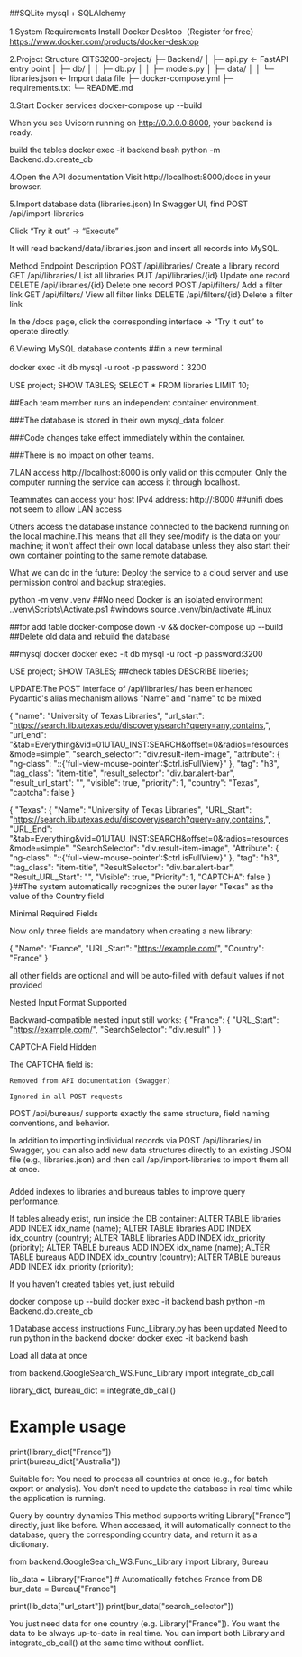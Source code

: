 ##SQLite  mysql + SQLAlchemy

1.System Requirements
 Install Docker Desktop（Register for free）
https://www.docker.com/products/docker-desktop

2.Project Structure
CITS3200-project/
├─ Backend/
│ ├─ api.py ← FastAPI entry point
│ ├─ db/
│ │ ├─ db.py
│ │ ├─ models.py
│ ├─ data/
│ │ └─ libraries.json ← Import data file
├─ docker-compose.yml
├─ requirements.txt
└─ README.md

3.Start Docker services
docker-compose up --build

When you see
Uvicorn running on http://0.0.0.0:8000,
your backend is ready.


build the tables 
docker exec -it backend bash
python -m Backend.db.create_db


4.Open the API documentation
Visit http://localhost:8000/docs in your browser.


5.Import database data (libraries.json)
In Swagger UI, find POST /api/import-libraries

Click “Try it out” → “Execute”

It will read backend/data/libraries.json and insert all records into MySQL.



Method	Endpoint	Description
POST	/api/libraries/	Create a library record
GET	/api/libraries/	List all libraries
PUT	/api/libraries/{id}	Update one record
DELETE	/api/libraries/{id}	Delete one record
POST	/api/filters/	Add a filter link
GET	/api/filters/	View all filter links
DELETE	/api/filters/{id}	Delete a filter link

In the /docs page, click the corresponding interface → “Try it out” to operate directly.

6.Viewing MySQL database contents
##in a new terminal

docker exec -it db mysql -u root -p
password：3200

USE project;
SHOW TABLES;
SELECT * FROM libraries LIMIT 10;



##Each team member runs an independent container environment.

###The database is stored in their own mysql_data folder.

###Code changes take effect immediately within the container.

###There is no impact on other teams.

7.LAN access
http://localhost:8000 is only valid on this computer. Only the computer running the service can access it through localhost.

Teammates can access your host IPv4 address: http://<your IPv4>:8000  ##unifi does not seem to allow LAN access

Others access the database instance connected to the backend running on the local machine.This means that all they see/modify is the data on your machine; it won't affect their own local database unless they also start their own container pointing to the same remote database.


What we can do in the future:
Deploy the service to a cloud server and use permission control and backup strategies.






python -m venv .venv  ##No need Docker is an isolated environment 
.\.venv\Scripts\Activate.ps1  #windows
source .venv/bin/activate  #Linux


##for add table
docker-compose down -v && docker-compose up --build  ##Delete old data and rebuild the database

##mysql docker
docker exec -it db mysql -u root -p
password:3200

USE project;
SHOW TABLES; ##check tables
DESCRIBE liberies;



UPDATE:The POST interface of /api/libraries/ has been enhanced
Pydantic's alias mechanism allows "Name" and "name" to be mixed

{
  "name": "University of Texas Libraries",
  "url_start": "https://search.lib.utexas.edu/discovery/search?query=any,contains,",
  "url_end": "&tab=Everything&vid=01UTAU_INST:SEARCH&offset=0&radios=resources&mode=simple",
  "search_selector": "div.result-item-image",
  "attribute": {
    "ng-class": "::{'full-view-mouse-pointer':$ctrl.isFullView}"
  },
  "tag": "h3",
  "tag_class": "item-title",
  "result_selector": "div.bar.alert-bar",
  "result_url_start": "",
  "visible": true,
  "priority": 1,
  "country": "Texas",
  "captcha": false
}


{
  "Texas": {
    "Name": "University of Texas Libraries",
    "URL_Start": "https://search.lib.utexas.edu/discovery/search?query=any,contains,",
    "URL_End": "&tab=Everything&vid=01UTAU_INST:SEARCH&offset=0&radios=resources&mode=simple",
    "SearchSelector": "div.result-item-image",
    "Attribute": {
      "ng-class": "::{'full-view-mouse-pointer':$ctrl.isFullView}"
    },
    "tag": "h3",
    "tag_class": "item-title",
    "ResultSelector": "div.bar.alert-bar",
    "Result_URL_Start": "",
    "Visible": true,
    "Priority": 1,
    "CAPTCHA": false
  }
}##The system automatically recognizes the outer layer "Texas" as the value of the Country field


Minimal Required Fields

   Now only three fields are mandatory when creating a new library:

  {
  "Name": "France",
  "URL_Start": "https://example.com/",
  "Country": "France"
  }

  all other fields are optional and will be auto-filled with default values if not provided


Nested Input Format Supported

  Backward-compatible nested input still works:
  {
    "France": {
      "URL_Start": "https://example.com/",
      "SearchSelector": "div.result"
    }
  }

CAPTCHA Field Hidden

  The CAPTCHA field is:

    Removed from API documentation (Swagger)

    Ignored in all POST requests






POST /api/bureaus/ supports exactly the same structure, field naming conventions, and behavior.



In addition to importing individual records via POST /api/libraries/ in Swagger, you can also add new data structures directly to an existing JSON file (e.g., libraries.json) and then call /api/import-libraries to import them all at once.








###
Added indexes to libraries and bureaus tables to improve query performance.


If tables already exist, run inside the DB container:
ALTER TABLE libraries ADD INDEX idx_name (name);
ALTER TABLE libraries ADD INDEX idx_country (country);
ALTER TABLE libraries ADD INDEX idx_priority (priority);
ALTER TABLE bureaus ADD INDEX idx_name (name);
ALTER TABLE bureaus ADD INDEX idx_country (country);
ALTER TABLE bureaus ADD INDEX idx_priority (priority);


If you haven’t created tables yet, just rebuild

docker compose up --build
docker exec -it backend bash
python -m Backend.db.create_db






1·Database access instructions Func_Library.py has been updated
Need to run python in the backend docker
docker exec -it backend bash

Load all data at once



from backend.GoogleSearch_WS.Func_Library import integrate_db_call

library_dict, bureau_dict = integrate_db_call()
# Example usage
print(library_dict["France"])         
print(bureau_dict["Australia"])   


Suitable for:
You need to process all countries at once (e.g., for batch export or analysis).
You don't need to update the database in real time while the application is running.


Query by country dynamics
This method supports writing Library["France"] directly, just like before. When accessed, it will automatically connect to the database, query the corresponding country data, and return it as a dictionary.


from backend.GoogleSearch_WS.Func_Library import Library, Bureau

lib_data = Library["France"]     # Automatically fetches France from DB
bur_data = Bureau["France"]

print(lib_data["url_start"])
print(bur_data["search_selector"])



You just need data for one country (e.g. Library["France"]).
You want the data to be always up-to-date in real time.
You can import both Library and integrate_db_call() at the same time without conflict.